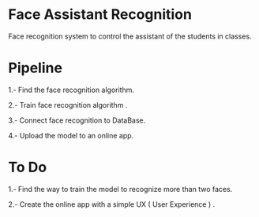 # Face Assistant Recognition

Face recognition system to control the assistant of the students in classes.

# Pipeline

1.- Find the face recognition algorithm. 
      
2.- Train face recognition algorithm .
        
3.- Connect face recognition to DataBase.

4.- Upload the model to an online app.

# To Do 

1.- Find the way to train the model to recognize more than two faces.

2.- Create the online app with a simple UX ( User Experience ) .
